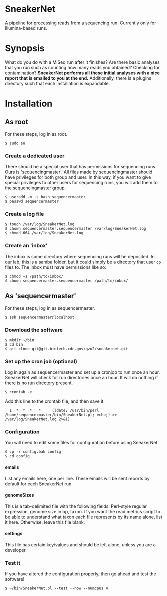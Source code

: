 # SneakerNet

A pipeline for processing reads from a sequencing run. Currently only for Illumina-based runs.

# Synopsis

What do you do with a MiSeq run after it finishes? Are there basic analyses that you run 
such as counting how many reads you obtained? Checking for contamination? **SneakerNet performs
all these initial analyses with a nice report that is emailed to you at the end.** Additionally,
there is a plugins directory such that each installation is expandable.

# Installation

## As root

For these steps, log in as root.

    $ sudo su

### Create a dedicated user

There should be a special user that has permissions for sequencing runs.  Ours is 
'sequencingmaster'. All files made by sequencingmaster should have privileges for 
both group and user. In this way, if you want to give special privileges to other
users for sequencing runs, you will add them to the sequencingmaster group.
    
    $ useradd -m -s bash sequencermaster
    $ passwd sequencermaster

### Create a log file

    $ touch /var/log/SneakerNet.log
    $ chown sequencermaster.sequencermaster /var/log/SneakerNet.log
    $ chmod 664 /var/log/SneakerNet.log

### Create an 'inbox'

The inbox is some directory where sequencing runs will be deposited. In our lab, this
is a samba folder, but it could simply be a directory that user `cp` files to. The
inbox must have permissions like so:

    $ chmod +s /path/to/inbox/
    $ chown sequencermaster.sequencermaster /path/to/inbox/

## As 'sequencermaster'

For these steps, log in as sequencermaster.

    $ ssh sequencermaster@localhost

### Download the software

    $ mkdir ~/bin
    $ cd bin
    $ git clone git@git.biotech.cdc.gov:gzu2/sneakernet.git

### Set up the cron job (optional)

Log in again as sequencermaster and set up a cronjob to run once an hour. SneakerNet
will check for run directories once an hour. It will do nothing if there is no 
run directory present.

    $ crontab -e

Add this line to the crontab file, and then save it.

      1  *  *  *   *     ((date; /usr/bin/perl /home/sequencermaster/bin/SneakerNet.pl; echo;) >> /var/log/SneakerNet.log 2>&1)

### Configuration

You will need to edit some files for configuration before using SneakerNet.

    $ cp -r config.bak config
    $ cd config

#### emails

List any emails here, one per line. These emails will be sent reports by default for each
SneakerNet run.

#### genomeSizes

This is a tab-delimited file with the following fields: Perl-style regular expression, genome size in bp, taxon.
If you want the read metrics script to be able to understand what taxon each file represents
by its name alone, list it here. Otherwise, leave this file blank.

#### settings

This file has certain key/values and should be left alone, unless you are a developer.

### Test it

If you have altered the configuration properly, then go ahead and test the software!

    $ ~/bin/SneakerNet.pl --test --now --numcpus 4

